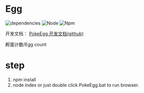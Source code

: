 
# Egg
![dependencies](https://img.shields.io/badge/dependencies-up%20to%20date-brightgreen)
![Node](https://img.shields.io/badge/Node-12.16-yellow)
![Npm](https://img.shields.io/badge/Npm-6.13-blue)

开发文档： [PokeEgg 开发文档(github)](/note.txt)

孵蛋计数/Egg count

# step
1. npm install
2. node index or just double click PokeEgg.bat to run browser.
